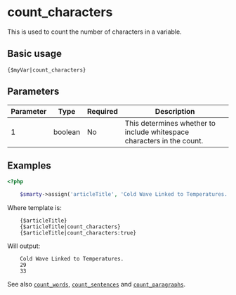 # count_characters

This is used to count the number of characters in a variable.

## Basic usage
```smarty
{$myVar|count_characters}
```

## Parameters

| Parameter | Type    | Required | Description                                                            |
|-----------|---------|----------|------------------------------------------------------------------------|
| 1         | boolean | No       | This determines whether to include whitespace characters in the count. |

## Examples

```php
<?php

    $smarty->assign('articleTitle', 'Cold Wave Linked to Temperatures.');

```

Where template is:

```smarty
    {$articleTitle}
    {$articleTitle|count_characters}
    {$articleTitle|count_characters:true}
```

Will output:

```
    Cold Wave Linked to Temperatures.
    29
    33
```
       
See also [`count_words`](language-modifier-count-words.md),
[`count_sentences`](language-modifier-count-sentences.md) and
[`count_paragraphs`](language-modifier-count-paragraphs.md).
